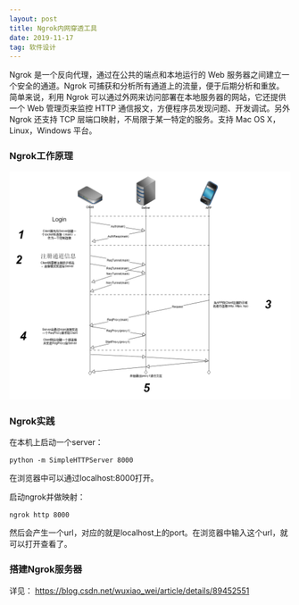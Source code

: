 ```yaml
---
layout: post
title: Ngrok内网穿透工具
date: 2019-11-17
tag: 软件设计
---
```


Ngrok 是一个反向代理，通过在公共的端点和本地运行的 Web 服务器之间建立一个安全的通道。Ngrok 可捕获和分析所有通道上的流量，便于后期分析和重放。简单来说，利用 Ngrok 可以通过外网来访问部署在本地服务器的网站，它还提供一个 Web 管理页来监控 HTTP 通信报文，方便程序员发现问题、开发调试。另外 Ngrok 还支持 TCP 层端口映射，不局限于某一特定的服务。支持 Mac OS X，Linux，Windows 平台。

### Ngrok工作原理

![ngrok process](/assets/images/how_ngrok_works.png)

### Ngrok实践

在本机上启动一个server：

```
python -m SimpleHTTPServer 8000
```

在浏览器中可以通过localhost:8000打开。

启动ngrok并做映射：

```
ngrok http 8000
```

然后会产生一个url，对应的就是localhost上的port。在浏览器中输入这个url，就可以打开查看了。

### 搭建Ngrok服务器

详见： https://blog.csdn.net/wuxiao_wei/article/details/89452551